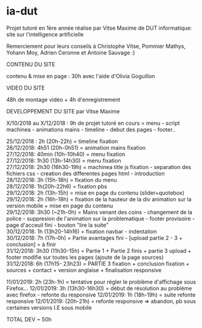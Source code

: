 # ia-dut
Projet tutoré en 1ère année réalise par Vitse Maxime de DUT informatique: site sur l'intelligence artificielle

Remerciement pour leurs conseils à Christophe Vitse, Pommier Mathys, Yohann Moy, Adrien Ceronne et Antoine Sauvage :)

  CONTENU DU SITE 

contenu & mise en page : 30h avec l'aide d'Olivia Goguillon

  VIDEO DU SITE
  
48h de montage vidéo +
4h d'enregistrement

  DEVELOPPEMENT DU SITE par Vitse Maxime

X/10/2018 au X/12/2018 : 9h de projet tutoré en cours = menu - script machinea - animations mains - timeline - debut des pages - footer..

25/12/2018 : 2h (20h-22h) = timeline fixation<br>
26/12/2018: 4h51 (20h-0h51) = animation mains  fixation<br>
27/12/2018: 40min (10h-10h40) = menu fixation<br>
27/12/2018: 1h30 (13h-14h30) = menu fixation <br>
27/12/2018: 2h30 (16h30-19h) = machinea title js fixation - separation des fichiers css - creation des differentes pages html - introduction<br>
28/12/2018: 3h (15h-18h) = fixation du menu<br>
28/12/2018: 1h(20h-22h6) = fixation pbs<br>
29/12/2018: 2h (13h-15h) = mise en page du contenu (slider+quotebox)<br>
29/12/2018: 2h (16h-18h) = fixation de la hauteur de la div animation sur la version mobile + mise en page du contenu<br>
29/12/2018: 3h30 (~21h-0h) = Mains venant des coins - changement de la police - suppresion de l'animation sur la problematique - footer provisoire - page d'acceuil fini - bouton "lire la suite"<br>
30/12/2018: 1h (13h20-14h16) = fixation navbar - indentation <br>
30/12/2018: 7h (17h-0h) = Partie avantages fini - [upload partie 2 - 3 + conclusion] = à finir <br>
31/12/2018: 3h30 (11h30-15h) = Partie 1 + Partie 2 finis + partie 3 upload + footer modifie sur toutes les pages (ajoute de la page sources)<br>
31/12/2018: 6h (17h15- 23h23) = PARTIE 3 fixation + conclusion fixation + sources + contact + version anglaise + finalisation responsive

11/01/2019: 2h (23h-1h) = tentative pour régler le problème d'affichage sous Firefox...
12/01/2019: 3h (13h30-16h30) = début de résolution au problème avec firefox - refonte du responsive
12/01/2019: 1h (18h-19h) = suite refonte responsive
12/01/2019: (20h-21h) = refonte responsive => abandon, pb sous certaines versions I.E sous mobile

TOTAL DEV ~ 50h 

